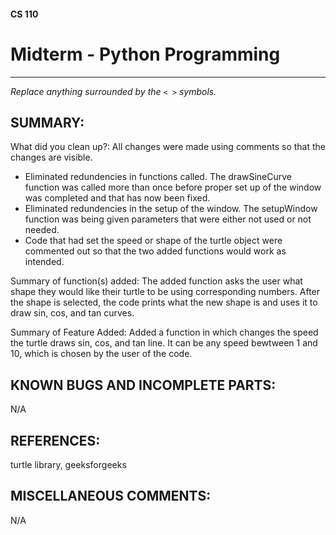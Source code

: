 #### CS 110
# Midterm - Python Programming

***

_Replace anything surrounded by the `< >` symbols._

## SUMMARY:
What did you clean up?: 
All changes were made using comments so that the changes are visible.
- Eliminated redundencies in functions called. The drawSineCurve function was called more than once before proper set up of the window was completed and that has now been fixed.
- Eliminated redundencies in the setup of the window. The setupWindow function was being given parameters that were either not used or not needed.
- Code that had set the speed or shape of the turtle object were commented out so that the two added functions would work as intended.

Summary of function(s) added: 
The added function asks the user what shape they would like their turtle to be using corresponding numbers. After the shape is selected, the code prints what the new shape is and uses it to draw sin, cos, and tan curves. 

Summary of Feature Added: 
Added a function in which changes the speed the turtle draws sin, cos, and tan line. It can be any speed bewtween 1 and 10, which is chosen by the user of the code.  

## KNOWN BUGS AND INCOMPLETE PARTS:
 N/A

## REFERENCES:
 turtle library, geeksforgeeks 

## MISCELLANEOUS COMMENTS:
N/A


